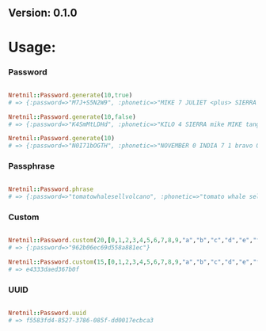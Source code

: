 <h2>Version: 0.1.0</h2>

<h1>Usage:</h1>

<h3>Password</h3>

```ruby

Nretnil::Password.generate(10,true)
# => {:password=>"M7J+S5N2W9", :phonetic=>"MIKE 7 JULIET <plus> SIERRA 5 NOVEMBER 2 WHISKEY 9 "}

Nretnil::Password.generate(10,false)
# => {:password=>"K4SmMtLDHd", :phonetic=>"KILO 4 SIERRA mike MIKE tango LIMA DELTA HOTEL delta "}

Nretnil::Password.generate(10)
# => {:password=>"N0I71bOGTH", :phonetic=>"NOVEMBER 0 INDIA 7 1 bravo OSCAR GOLF TANGO HOTEL "}

```

<h3>Passphrase</h3>

```ruby

Nretnil::Password.phrase
# => {:password=>"tomatowhalesellvolcano", :phonetic=>"tomato whale sell volcano"}

```

<h3>Custom</h3>

```ruby

Nretnil::Password.custom(20,[0,1,2,3,4,5,6,7,8,9,"a","b","c","d","e","f"])
# => {:password=>"962b06ec69d558a881ec"}

Nretnil::Password.custom(15,[0,1,2,3,4,5,6,7,8,9,"a","b","c","d","e","f"])[:password]
# => e4333daed367b0f

```

<h3>UUID</h3>

```ruby

Nretnil::Password.uuid
# => f5583fd4-8527-3786-085f-dd0017ecbca3

```